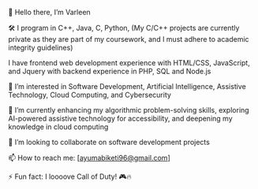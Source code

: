 👋 Hello there, I’m Varleen

🛠️ I program in C++, Java, C, Python, 
(My C/C++ projects are currently private as they are part of my coursework, and I must adhere to academic integrity guidelines)

I have frontend web development experience with HTML/CSS, JavaScript, and Jquery with backend experience in PHP, SQL and Node.js

👀 I’m interested in Software Development, Artificial Intelligence, Assistive Technology, Cloud Computing, and Cybersecurity

🌱 I’m currently enhancing my algorithmic problem-solving skills, exploring AI-powered assistive technology for accessibility, and deepening my knowledge in cloud computing

💞️ I’m looking to collaborate on software development projects

📫 How to reach me: [ayumabiketi96@gmail.com]

⚡ Fun fact: I loooove Call of Duty! 🎮🔥



